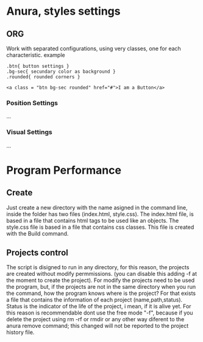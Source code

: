 # Anura, styles settings
## ORG

Work with separated configurations, using very classes, one for each characteristic.
example

```
.btn{ button settings }
.bg-sec{ secundary color as background }
.rounded{ rounded corners }
```
```
<a class = "btn bg-sec rounded" href="#">I am a Button</a>
```

### Position Settings

...

### Visual Settings

...

# Program Performance

## Create

Just create a new directory with the name asigned in the command line, inside the folder has two files (index.html, style.css).
The index.html file, is based in a file that contains html tags to be used like an objects.
The style.css file is based in a file that contains css classes. This file is created with the Build command.

## Projects control

The script is disigned to run in any directory, for this reason, the projects are created without modify permmissions. (you can disable this adding -f at the moment to create the project). For modify the projects need to be used the program, but, if the projects are not in the same directory when you run the command, how the program knows where is the project? For that exists a file that contains the information of each project (name,path,status). Status is the indicator of the life of the project, i mean, if it is alive yet. For this reason is recommendable dont use the free mode "-f", because if you delete the project using rm -rf or rmdir or any other way diferent to the anura remove command; this changed will not be reported to the project history file.
